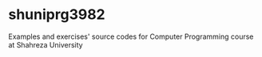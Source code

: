 # shuniprg3982
Examples and exercises' source codes for Computer Programming course at Shahreza University
